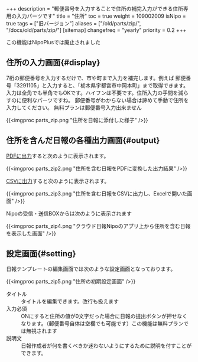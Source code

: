 +++
description = "郵便番号を入力することで住所の補完入力ができる住所専用の入力パーツです"
title = "住所"
toc = true
weight = 109002009
isNipo = true
tags = ["旧バージョン"]
aliases = ["/old/parts/zip/", "/docs/old/parts/zip/"]
[sitemap]
  changefreq = "yearly"
  priority = 0.2
+++

この機能はNipoPlusでは廃止されました

## 住所の入力画面{#display}

7桁の郵便番号を入力するだけで、市や町まで入力を補完します。例えば
郵便番号「3291105」と入力すると、「栃木県宇都宮市中岡本町」まで取得できます。入力は全角でも半角でもOKです。ハイフンは不要です。住所入力の手間を減らすのに便利なパーツですね。
郵便番号がわからない場合は諦めて手動で住所を入力してください。
無料プランは郵便番号入力出来ません

{{<imgproc parts_zip.png "住所を日報に添付した様子" />}}

## 住所を含んだ日報の各種出力画面{#output}

[PDFに出力](/legacy/manual/pdf/)すると次のように表示されます。

{{<imgproc parts_zip2.png "住所を含む日報をPDFに変換した出力結果" />}}

[CSVに出力](/legacy/manual/analytics/)すると次のように表示されます。

{{<imgproc parts_zip3.png "住所を含む日報をCSVに出力し、Excelで開いた画面" />}}

Nipoの受信・送信BOXからは次のように表示されます

{{<imgproc parts_zip4.png "クラウド日報Nipoのアプリ上から住所を含む日報を表示した画面" />}}

## 設定画面{#setting}

日報テンプレートの編集画面では次のような設定画面となっております。

{{<imgproc parts_zip5.png "住所の初期設定画面" />}}

<dl class="basic">
  <dt>タイトル</dt>
  <dd>タイトルを編集できます。改行も扱えます</dd>
  <dt>入力必須</dt>
  <dd>ONにすると住所の値が0文字だった場合に日報の提出ボタンが押せなくなります。（郵便番号自体は空欄でも可能です）この機能は無料プランでは無視されます</dd>
  <dt>説明文</dt>
  <dd>日報作成者が何を書くべきか迷わないようにするために説明を付すことができます。</dd>
</dl>
